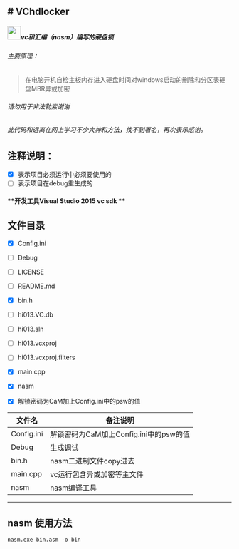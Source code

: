 
## # VChdlocker
##### <img src="emoji/lock" width="30"/>vc和汇编（nasm）编写的硬盘锁
###### 主要原理：
>在电脑开机自检主板内存进入硬盘时间对windows启动的删除和分区表硬盘MBR异或加密


###### 请勿用于非法勒索谢谢
###### 此代码和远离在网上学习不少大神和方法，找不到署名，再次表示感谢。

注释说明：
---
- [x] 表示项目必须运行中必须要使用的   
- [ ] 表示项目在debug重生成的

#### **开发工具Visual Studio 2015 vc sdk **

文件目录
----
- [x] Config.ini
- [ ] Debug
- [ ] LICENSE
- [ ] README.md
- [x] bin.h
- [ ] hi013.VC.db
- [ ] hi013.sln
- [ ] hi013.vcxproj
- [ ] hi013.vcxproj.filters
- [x] main.cpp
- [x] nasm
- [x] 解锁密码为CaM加上Config.ini中的psw的值


文件名  | 备注说明 
---|---
Config.ini | 解锁密码为CaM加上Config.ini中的psw的值
Debug | 生成调试
bin.h | nasm二进制文件copy进去
main.cpp | vc运行包含异或加密等主文件
nasm | nasm编译工具

------
nasm 使用方法
----


```
nasm.exe bin.asm -o bin
```

